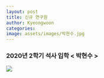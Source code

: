 ```yaml
---
layout: post
title: 신규 연구원
author: Kyeongwoon
categories: 
image: assets/images/박현수.jpg
---
```

### 2020년 2학기 석사 입학 < 박현수 >

<img src="{{site.baseurl}}/assets/images/박현수.jpg">


